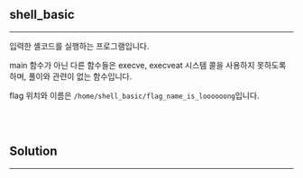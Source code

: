 ## shell_basic
---

입력한 셸코드를 실행하는 프로그램입니다.

main 함수가 아닌 다른 함수들은 execve, execveat 시스템 콜을 사용하지 못하도록 하며, 풀이와 관련이 없는 함수입니다.

flag 위치와 이름은 ```/home/shell_basic/flag_name_is_loooooong```입니다.

<br><br>

## Solution
---

